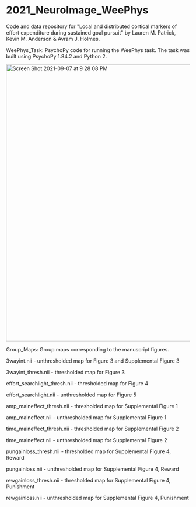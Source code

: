 # 2021_NeuroImage_WeePhys

Code and data repository for "Local and distributed cortical markers of effort expenditure during sustained goal pursuit" by Lauren M. Patrick, Kevin M. Anderson & Avram J. Holmes.

WeePhys_Task: PsychoPy code for running the WeePhys task. The task was built using PsychoPy 1.84.2 and Python 2.

<img width="757" alt="Screen Shot 2021-09-07 at 9 28 08 PM" src="https://user-images.githubusercontent.com/35503079/132431129-f493bef7-7a92-42f7-b011-b2d89f8b36da.png">

Group_Maps: Group maps corresponding to the manuscript figures. 

3wayint.nii -  unthresholded map for Figure 3 and Supplemental Figure 3

3wayint_thresh.nii - thresholded map for Figure 3

effort_searchlight_thresh.nii - thresholded map for Figure 4

effort_searchlight.nii - unthresholded map for Figure 5 

amp_maineffect_thresh.nii - thresholded map for Supplemental Figure 1

amp_maineffect.nii - unthresholded map for Supplemental Figure 1

time_maineffect_thresh.nii - thresholded map for Supplemental Figure 2 

time_maineffect.nii - unthresholded map for Supplemental Figure 2 

pungainloss_thresh.nii - thresholded map for Supplemental Figure 4, Reward

pungainloss.nii - unthresholded map for Supplemental Figure 4, Reward

rewgainloss_thresh.nii - thresholded map for Supplemental Figure 4, Punishment

rewgainloss.nii - unthresholded map for Supplemental Figure 4, Punishment
